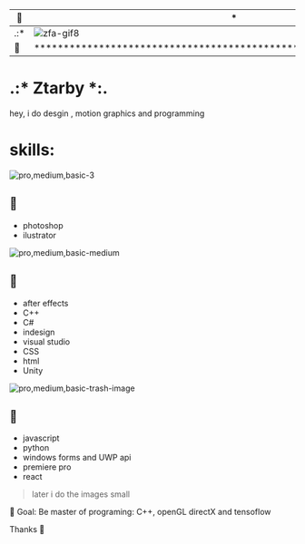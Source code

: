 
🌈 | * | 🌈
--|--|--
.:* | ![zfa-gif8](https://user-images.githubusercontent.com/58752746/111704965-8dca6e00-8805-11eb-85bf-a299c81b6467.gif) | *:.
🌈 | ******************************************************************** | 🌈


# .:* Ztarby *:.

hey, i do desgin , motion graphics and programming

# skills:

![pro,medium,basic-3](https://user-images.githubusercontent.com/58752746/114506280-2c749f80-9bf7-11eb-9e78-2156847b5afb.png)
## 🥇
- photoshop
- ilustrator

![pro,medium,basic-medium](https://user-images.githubusercontent.com/58752746/114506329-3dbdac00-9bf7-11eb-965d-9c3675db0fa1.png)
## 🥈
- after effects
- C++
- C#
- indesign
- visual studio
- CSS
- html
- Unity

![pro,medium,basic-trash-image](https://user-images.githubusercontent.com/58752746/114505931-b96b2900-9bf6-11eb-8ac3-5a607371a77d.png)
## 🥉
- javascript
- python
- windows forms and UWP api
- premiere pro
- react

> later i do the images small


🏴 Goal: Be master of programing: C++, openGL directX and tensoflow

Thanks 🖤
<!--
**ztarby/ztarby** is a ✨ _special_ ✨ repository because its `README.md` (this file) appears on your GitHub profile.

Here are some ideas to get you started:

- 🔭 I’m currently working on ...
- 🌱 I’m currently learning ...
- 👯 I’m looking to collaborate on ...
- 🤔 I’m looking for help with ...
- 💬 Ask me about ...
- 📫 How to reach me: ...![ztb ico](https://user-images.githubusercontent.com/58752746/111701925-24e0f700-8801-11eb-8722-c2a5ffac75c0.png)


- 😄 Pronouns: ...

- ⚡ Fun fact: ...
-->
